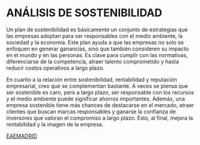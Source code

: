 # ANÁLISIS DE SOSTENIBILIDAD

Un plan de sostenibilidad es básicamente un conjunto de estrategias que las empresas adoptan para ser responsables con el medio ambiente, la sociedad y la economía. Este plan ayuda a que las empresas no solo se enfoquen en generar ganancias, sino que también consideren su impacto en el mundo y en las personas. Es clave para cumplir con las normativas, diferenciarse de la competencia, atraer talento comprometido y hasta reducir costos operativos a largo plazo.

En cuanto a la relación entre sostenibilidad, rentabilidad y reputación empresarial, creo que se complementan bastante. A veces se piensa que ser sostenible es caro, pero a largo plazo, ser responsable con los recursos y el medio ambiente puede significar ahorros importantes. Además, una empresa sostenible tiene más chances de destacarse en el mercado, atraer clientes que buscan marcas responsables y ganarse la confianza de inversores que valoran el compromiso a largo plazo. Esto, al final, mejora la rentabilidad y la imagen de la empresa.

[EAEMADRID](https://www.eaemadrid.com/es/actualidad/eventos/la-sostenibilidad-en-la-empresa-por-amor-o-temor?&&&&gclid=9aa2f23a303c158108c6958803f1878a&gclsrc=3p.ds&&utm_content=I91200M7000&c=I91200M7000&msclkid=9aa2f23a303c158108c6958803f1878a&utm_source=bing&utm_medium=cpc&utm_campaign=EAEMAD-DCM-ES_google_WCPMAD-WTPMaster-AO-GENERICA-admachina_sea-prf_prg_WAAGen_always-on_und_und_es_es_ms_ongoing&utm_term=eaemadrid.com)

